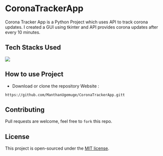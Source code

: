 # CoronaTrackerApp
Corona Tracker App is a Python Project which uses API to track corona updates.
I created a GUI using tkinter and API provides corona updates after every 10 minutes.


## Tech Stacks Used
<a target="_blank" href="https://www.python.org/"><img src="https://img.shields.io/badge/Python-14354C?style=for-the-badge&logo=python&logoColor=white"></img></a>

## How to use Project

- Download or clone the repository Website : 

```
https://github.com/ManthanUgemuge/CoronaTrackerApp.gitt
```

## Contributing
Pull requests are welcome, feel free to ```fork``` this repo.

## License
This project is open-sourced under the [MIT license]().
